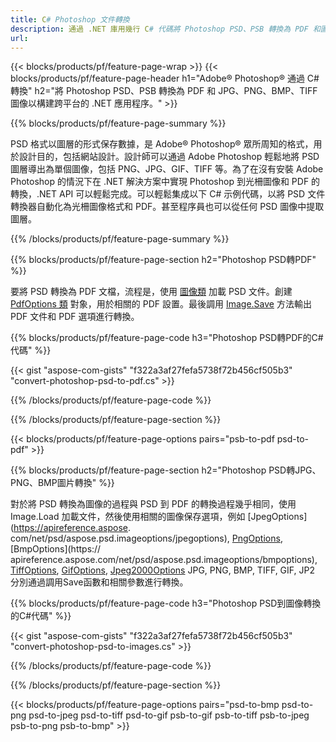 ```yaml
---
title: C# Photoshop 文件轉換
description: 通過 .NET 庫用幾行 C# 代碼將 Photoshop PSD、PSB 轉換為 PDF 和圖像，包括 BMP、JPG、PNG、TIFF。
url: 
---
```


{{< blocks/products/pf/feature-page-wrap >}}
{{< blocks/products/pf/feature-page-header h1="Adobe® Photoshop® 通過 C# 轉換" h2="將 Photoshop PSD、PSB 轉換為 PDF 和 JPG、PNG、BMP、TIFF 圖像以構建跨平台的 .NET 應用程序。" >}}

{{% blocks/products/pf/feature-page-summary %}}

PSD 格式以圖層的形式保存數據，是 Adob​​e® Photoshop® 眾所周知的格式，用於設計目的，包括網站設計。設計師可以通過 Adob​​e Photoshop 輕鬆地將 PSD 圖層導出為單個圖像，包括 PNG、JPG、GIF、TIFF 等。為了在沒有安裝 Adob​​e Photoshop 的情況下在 .NET 解決方案中實現 Photoshop 到光柵圖像和 PDF 的轉換，.NET API 可以輕鬆完成。可以輕鬆集成以下 C# 示例代碼，以將 PSD 文件轉換器自動化為光柵圖像格式和 PDF。甚至程序員也可以從任何 PSD 圖像中提取圖層。


{{% /blocks/products/pf/feature-page-summary  %}}

{{% blocks/products/pf/feature-page-section  h2="Photoshop PSD轉PDF" %}}

要將 PSD 轉換為 PDF 文檔，流程是，使用 [圖像類](https://apireference.aspose.com/net/psd/aspose.psd/image) 加載 PSD 文件。創建 [PdfOptions 類](https://apireference.aspose.com/net/psd/aspose.psd.imageoptions/pdfoptions) 對象，用於相關的 PDF 設置。最後調用 [Image.Save](https://apireference.aspose.com/net/psd/aspose.psd.image/save/methods/3) 方法輸出 PDF 文件和 PDF 選項進行轉換。

{{% blocks/products/pf/feature-page-code h3="Photoshop PSD轉PDF的C#代碼" %}}

{{< gist "aspose-com-gists" "f322a3af27fefa5738f72b456cf505b3" "convert-photoshop-psd-to-pdf.cs" >}}

{{% /blocks/products/pf/feature-page-code  %}}

{{% /blocks/products/pf/feature-page-section %}}

{{< blocks/products/pf/feature-page-options pairs="psb-to-pdf psd-to-pdf" >}}

{{% blocks/products/pf/feature-page-section  h2="Photoshop PSD轉JPG、PNG、BMP圖片轉換" %}}

對於將 PSD 轉換為圖像的過程與 PSD 到 PDF 的轉換過程幾乎相同，使用 Image.Load 加載文件，然後使用相關的圖像保存選項，例如 [JpegOptions](https://apireference.aspose. com/net/psd/aspose.psd.imageoptions/jpegoptions), [PngOptions](https://apireference.aspose.com/net/psd/aspose.psd.imageoptions/pngoptions), [BmpOptions](https:// apireference.aspose.com/net/psd/aspose.psd.imageoptions/bmpoptions), [TiffOptions](https://apireference.aspose.com/net/psd/aspose.psd.imageoptions/tiffoptions), [GifOptions]( https://apireference.aspose.com/net/psd/aspose.psd.imageoptions/gifoptions), [Jpeg2000Options](https://apireference.aspose.com/net/psd/aspose.psd.imageoptions/jpeg2000options) JPG, PNG, BMP, TIFF, GIF, JP2 分別通過調用Save函數和相關參數進行轉換。


{{% blocks/products/pf/feature-page-code h3="Photoshop PSD到圖像轉換的C#代碼" %}}

{{< gist "aspose-com-gists" "f322a3af27fefa5738f72b456cf505b3" "convert-photoshop-psd-to-images.cs" >}}

{{% /blocks/products/pf/feature-page-code  %}}

{{% /blocks/products/pf/feature-page-section %}}

{{< blocks/products/pf/feature-page-options pairs="psd-to-bmp psd-to-png psd-to-jpeg psd-to-tiff psd-to-gif psb-to-gif psb-to-tiff psb-to-jpeg psb-to-png psb-to-bmp" >}}
